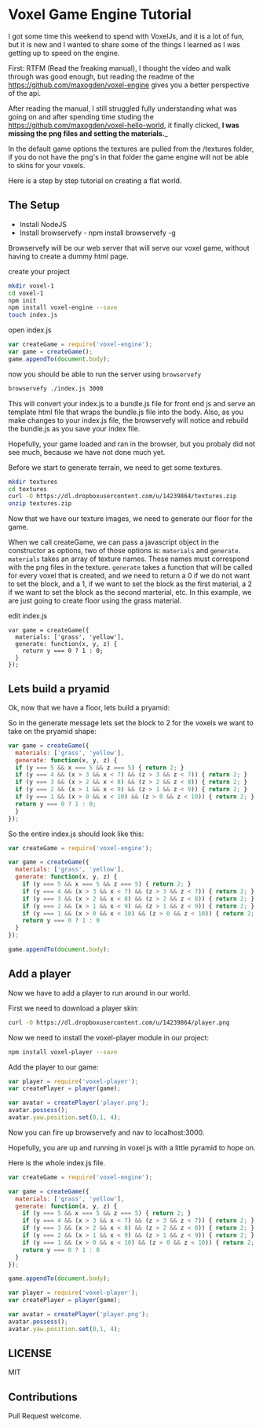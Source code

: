 # Voxel Game Engine Tutorial

I got some time this weekend to spend with VoxelJs, and it is a lot of fun, but it is new and I wanted to share some of the things I learned as I was getting up to speed on the engine.

First: RTFM (Read the freaking manual), I thought the video and walk through was good enough, but reading the readme of the https://github.com/maxogden/voxel-engine gives you a better perspective of the api.

After reading the manual, I still struggled fully understanding what was going on and after spending time studing the https://github.com/maxogden/voxel-hello-world, it finally clicked, __I was missing the png files and setting the materials.___

In the default game options the textures are pulled from the /textures folder, if you do not have the png's in that folder the game engine will not be able to skins for your voxels.

Here is a step by step tutorial on creating a flat world.

## The Setup

* Install NodeJS
* Install browservefy - npm install browservefy -g

Browservefy will be our web server that will serve our voxel game, without having to create a dummy html page.

create your project

``` sh
mkdir voxel-1
cd voxel-1
npm init
npm install voxel-engine --save
touch index.js
```
open index.js

``` js
var createGame = require('voxel-engine');
var game = createGame();
game.appendTo(document.body);
```

now you should be able to run the server using `browservefy`

``` sh
browservefy ./index.js 3000
```

This will convert your index.js to a bundle.js file for front end js and serve an template html file that wraps the bundle.js file into the body.  Also, as you make changes to your index.js file, the browservefy will notice and rebuild the bundle.js as you save your index file.

Hopefully, your game loaded and ran in the browser, but you probaly did not see much, because we have not done much yet.

Before we start to generate terrain, we need to get some textures.

``` sh
mkdir textures
cd textures
curl -O https://dl.dropboxusercontent.com/u/14239864/textures.zip
unzip textures.zip
```

Now that we have our texture images, we need to generate our floor for the game.

When we call createGame, we can pass a javascript object in the constructor as options, two of those options is: `materials` and `generate`.  `materials` takes an array of texture names.  These names must correspond with the png files in the texture.  `generate` takes a function that will be called for every voxel that is created, and we need to return a 0 if we do not want to set the block, and a 1, if we want to set the block as the first material, a 2 if we want to set the block as the second marterial, etc.  In this example, we are just going to create floor using the grass material.

edit index.js

```
var game = createGame({
  materials: ['grass', 'yellow'],
  generate: function(x, y, z) {
    return y === 0 ? 1 : 0;
  }
});
```

## Lets build a pryamid

Ok, now that we have a floor, lets build a pryamid:

So in the generate message lets set the block to 2 for the voxels we want to take on the pryamid shape:

``` js
var game = createGame({
  materials: ['grass', 'yellow'],
  generate: function(x, y, z) {
  if (y === 5 && x === 5 && z === 5) { return 2; }
  if (y === 4 && (x > 3 && x < 7) && (z > 3 && z < 7)) { return 2; }
  if (y === 3 && (x > 2 && x < 8) && (z > 2 && z < 8)) { return 2; }
  if (y === 2 && (x > 1 && x < 9) && (z > 1 && z < 9)) { return 2; }
  if (y === 1 && (x > 0 && x < 10) && (z > 0 && z < 10)) { return 2; }
  return y === 0 ? 1 : 0;
  }
});
```

So the entire index.js should look like this:

``` js
var createGame = require('voxel-engine');

var game = createGame({
  materials: ['grass', 'yellow'],
  generate: function(x, y, z) {
    if (y === 5 && x === 5 && z === 5) { return 2; }
    if (y === 4 && (x > 3 && x < 7) && (z > 3 && z < 7)) { return 2; }
    if (y === 3 && (x > 2 && x < 8) && (z > 2 && z < 8)) { return 2; }
    if (y === 2 && (x > 1 && x < 9) && (z > 1 && z < 9)) { return 2; }
    if (y === 1 && (x > 0 && x < 10) && (z > 0 && z < 10)) { return 2; }
    return y === 0 ? 1 : 0
  }
});

game.appendTo(document.body);
```

## Add a player

Now we have to add a player to run around in our world.

First we need to download a player skin:

``` sh
curl -O https://dl.dropboxusercontent.com/u/14239864/player.png
```

Now we need to install the voxel-player module in our project:

``` sh
npm install voxel-player --save
```

Add the player to our game:

``` js
var player = require('voxel-player');
var createPlayer = player(game);

var avatar = createPlayer('player.png');
avatar.possess();
avatar.yaw.position.set(0,1, 4);
```
Now you can fire up browservefy and nav to localhost:3000.

Hopefully, you are up and running in voxel js with a little pyramid to hope on.

Here is the whole index.js file.

``` js
var createGame = require('voxel-engine');

var game = createGame({
  materials: ['grass', 'yellow'],
  generate: function(x, y, z) {
    if (y === 5 && x === 5 && z === 5) { return 2; }
    if (y === 4 && (x > 3 && x < 7) && (z > 3 && z < 7)) { return 2; }
    if (y === 3 && (x > 2 && x < 8) && (z > 2 && z < 8)) { return 2; }
    if (y === 2 && (x > 1 && x < 9) && (z > 1 && z < 9)) { return 2; }
    if (y === 1 && (x > 0 && x < 10) && (z > 0 && z < 10)) { return 2; }
    return y === 0 ? 1 : 0
  }
});

game.appendTo(document.body);

var player = require('voxel-player');
var createPlayer = player(game);

var avatar = createPlayer('player.png');
avatar.possess();
avatar.yaw.position.set(0,1, 4);
```

## LICENSE

MIT

## Contributions

Pull Request welcome.

